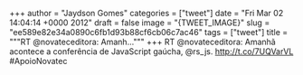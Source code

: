 
+++
author = "Jaydson Gomes"
categories = ["tweet"]
date = "Fri Mar 02 14:04:14 +0000 2012"
draft = false
image = "{TWEET_IMAGE}"
slug = "ee589e82e34a0890c6fb1d93b88cf6cb06c7ac46"
tags = ["tweet"]
title = """RT @novateceditora: Amanh..."""
+++
RT @novateceditora: Amanhã acontece a conferência de JavaScript gaúcha, @rs_js. http://t.co/7UQVarVL #ApoioNovatec
